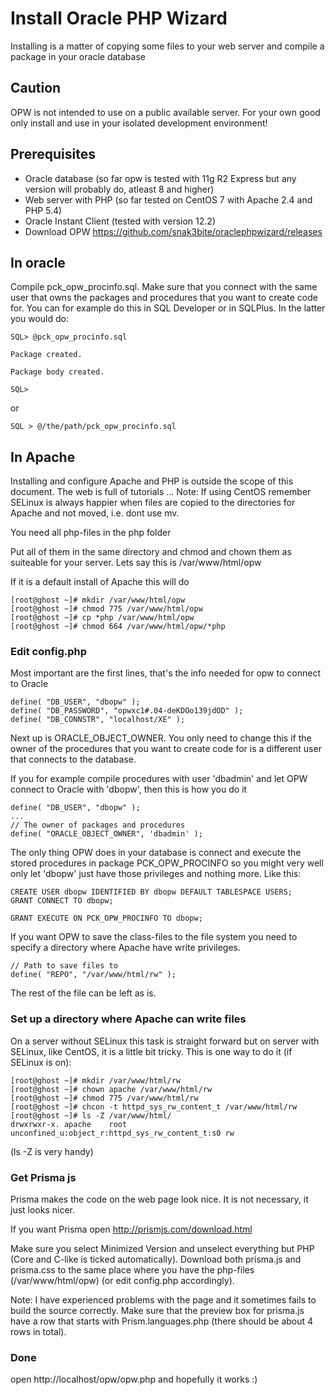 
# Install Oracle PHP Wizard
Installing is a matter of copying some files to your web server and compile a package in your oracle database

## Caution
OPW is not intended to use on a public available server. For your own good only install and use in your isolated development environment!

## Prerequisites
* Oracle database (so far opw is tested with 11g R2 Express but any version will probably do, atleast 8 and higher)
* Web server with PHP (so far tested on CentOS 7 with Apache 2.4 and PHP 5.4)
* Oracle Instant Client (tested with version 12.2)
* Download OPW https://github.com/snak3bite/oraclephpwizard/releases

## In oracle
Compile pck_opw_procinfo.sql. Make sure that you connect with the same user that owns the packages and procedures that you want to create code for. You can for example do this in SQL Developer or in SQLPlus. In the latter you would do: 
```
SQL> @pck_opw_procinfo.sql

Package created.

Package body created.

SQL> 
```
or
```
SQL > @/the/path/pck_opw_procinfo.sql
```

## In Apache
Installing and configure Apache and PHP is outside the scope of this document. The web is full of tutorials ...
Note: If using CentOS remember SELinux is always happier when files are copied to the directories for Apache and not moved, i.e. dont use mv.

You need all php-files in the php folder

Put all of them in the same directory and chmod and chown them as suiteable for your server.
Lets say this is /var/www/html/opw

If it is a default install of Apache this will do
```
[root@ghost ~]# mkdir /var/www/html/opw
[root@ghost ~]# chmod 775 /var/www/html/opw
[root@ghost ~]# cp *php /var/www/html/opw
[root@ghost ~]# chmod 664 /var/www/html/opw/*php
```


### Edit config.php
Most important are the first lines, that's the info needed for opw to connect to Oracle
```
define( "DB_USER", "dbopw" );
define( "DB_PASSWORD", "opwxc1#.04-deKDOo139jdOD" );
define( "DB_CONNSTR", "localhost/XE" );
```

Next up is ORACLE_OBJECT_OWNER. You only need to change this if the owner of the procedures that you want to create code for is a different user that connects to the database.

If you for example compile procedures with user 'dbadmin' and let OPW connect to Oracle with 'dbopw', then this is how you do it
```
define( "DB_USER", "dbopw" );
...
// The owner of packages and procedures
define( "ORACLE_OBJECT_OWNER", 'dbadmin' );
```
The only thing OPW does in your database is connect and execute the stored procedures in package PCK_OPW_PROCINFO so you might 
very well only let 'dbopw' just have those privileges and nothing more. Like this:
```
CREATE USER dbopw IDENTIFIED BY dbopw DEFAULT TABLESPACE USERS;
GRANT CONNECT TO dbopw;

GRANT EXECUTE ON PCK_OPW_PROCINFO TO dbopw;
```

If you want OPW to save the class-files to the file system you need to specify a directory where Apache have write privileges.
```
// Path to save files to
define( "REPO", "/var/www/html/rw" );
```
The rest of the file can be left as is.

### Set up a directory where Apache can write files
On a server without SELinux this task is straight forward but on server with SELinux, like CentOS, it is a little bit tricky.
This is one way to do it (if SELinux is on):
```
[root@ghost ~]# mkdir /var/www/html/rw
[root@ghost ~]# chown apache /var/www/html/rw
[root@ghost ~]# chmod 775 /var/www/html/rw
[root@ghost ~]# chcon -t httpd_sys_rw_content_t /var/www/html/rw
[root@ghost ~]# ls -Z /var/www/html/
drwxrwxr-x. apache    root      unconfined_u:object_r:httpd_sys_rw_content_t:s0 rw
```
(ls -Z is very handy)

### Get Prisma js
Prisma makes the code on the web page look nice. It is not necessary, it just looks nicer.

If you want Prisma open http://prismjs.com/download.html

Make sure you select Minimized Version and unselect everything but PHP (Core and C-like is ticked automatically). Download both prisma.js and prisma.css to the same place where you have the php-files (/var/www/html/opw)
(or edit config.php accordingly).

Note: I have experienced problems with the page and it sometimes fails to build the source correctly. Make sure that the preview box for prisma.js have a row that starts with Prism.languages.php (there should be about 4 rows in total).

### Done
open http://localhost/opw/opw.php and hopefully it works :)
